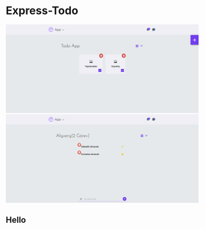 # Express-Todo

![alt text](https://github.com/Yusuf-Tekin/Express-Todo/blob/main/gitImage/image1.png)
![alt text](https://github.com/Yusuf-Tekin/Express-Todo/blob/main/gitImage/image2.png)

<h2>Hello</h2>


